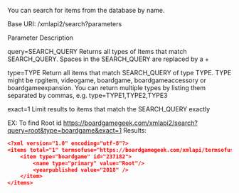 You can search for items from the database by name.

Base URI: /xmlapi2/search?parameters

Parameter Description

query=SEARCH_QUERY Returns all types of Items that match SEARCH_QUERY. Spaces in the SEARCH_QUERY are replaced by a +

type=TYPE Return all items that match SEARCH_QUERY of type TYPE. TYPE might be rpgitem, videogame, boardgame, boardgameaccessory or boardgameexpansion. You can return multiple types by listing them separated by commas, e.g. type=TYPE1,TYPE2,TYPE3

exact=1 Limit results to items that match the SEARCH_QUERY exactly

EX: To find Root id
https://boardgamegeek.com/xmlapi2/search?query=root&type=boardgame&exact=1
Results:

```json
<?xml version="1.0" encoding="utf-8"?>
<items total="1" termsofuse="https://boardgamegeek.com/xmlapi/termsofuse">
    <item type="boardgame" id="237182">
        <name type="primary" value="Root"/>
        <yearpublished value="2018" />
    </item>
</items>
```
